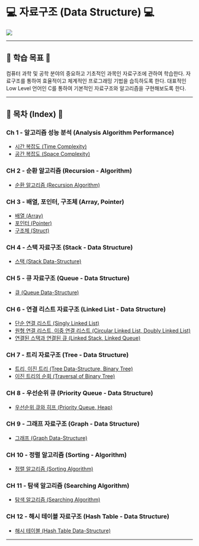 # 💻 자료구조 (Data Structure) 💻

<img src = "https://user-images.githubusercontent.com/58673491/188276390-3f811c43-c277-4de3-9a20-efa28e9eb6e8.png"/>

- - -

## 🎯 학습 목표 🎯

컴퓨터 과학 및 공학 분야의 중요하고 기초적인 과목인 자료구조에 관하여 학습한다. 
자료구조를 통하여 효율적이고 체계적인 프로그래밍 기법을 습득하도록 한다.
대표적인 Low Level 언어인 C를 통하여 기본적인 자료구조와 알고리즘을 구현해보도록 한다.

- - -

## 📝 목차 (Index) 📝

### Ch 1 - 알고리즘 성능 분석 (Analysis Algorithm Performance)
* [시간 복잡도 (Time Complexity)](https://kangdy25.tistory.com/33) 
* [공간 복잡도 (Space Complexity)](https://kangdy25.tistory.com/34?category=1023454)
### CH 2 - 순환 알고리즘 (Recursion - Algorithm)
* [순환 알고리즘 (Recursion Algorithm)](https://kangdy25.tistory.com/33)
### CH 3 - 배열, 포인터, 구조체 (Array, Pointer)
* [배열 (Array)](https://kangdy25.tistory.com/56)
* [포인터 (Pointer)](https://kangdy25.tistory.com/57)
* [구조체 (Struct)](https://kangdy25.tistory.com/63?category=1033345)
### CH 4 - 스택 자료구조 (Stack - Data Structure)
* [스택 (Stack Data-Structure)](https://kangdy25.tistory.com/58)
### CH 5 - 큐 자료구조 (Queue - Data Structure)
* [큐 (Queue Data-Structure)](https://kangdy25.tistory.com/69) 
### CH 6 - 연결 리스트 자료구조 (Linked List - Data Structure)
* [단순 연결 리스트 (Singly Linked List)](https://kangdy25.tistory.com/81)
* [원형 연결 리스트, 이중 연결 리스트 (Circular Linked List, Doubly Linked List)](https://kangdy25.tistory.com/82?category=1023454)
* [연결된 스택과 연결된 큐 (Linked Stack, Linked Queue)](https://kangdy25.tistory.com/83)
### CH 7 - 트리 자료구조 (Tree - Data Structure)
* [트리, 이진 트리 (Tree Data-Structure, Binary Tree)](https://kangdy25.tistory.com/87)
* [이진 트리의 순회 (Traversal of Binary Tree)](https://kangdy25.tistory.com/101)
### CH 8 - 우선순위 큐 (Priority Queue - Data Structure)
* [우선순위 큐와 히프 (Priority Queue, Heap)](https://kangdy25.tistory.com/102)
### CH 9 - 그래프 자료구조 (Graph - Data Structure)
* [그래프 (Graph Data-Structure)](https://kangdy25.tistory.com/104)
### CH 10 - 정렬 알고리즘 (Sorting - Algorithm) 
* [정렬 알고리즘 (Sorting Algorithm)](#)
### CH 11 - 탐색 알고리즘 (Searching Algorithm)
* [탐색 알고리즘 (Searching Algorithm)](#)
### CH 12 - 해시 테이블 자료구조 (Hash Table - Data Structure)
* [해시 테이블 (Hash Table Data-Structure)](#)
- - -
